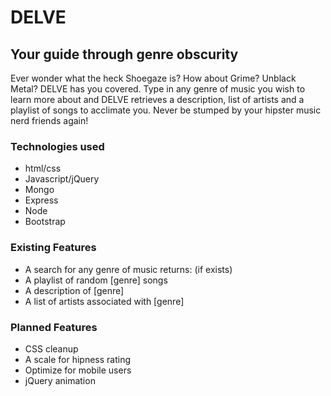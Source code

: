 # DELVE

## Your guide through genre obscurity
Ever wonder what the heck Shoegaze is? How about Grime? Unblack Metal? 
DELVE has you covered. Type in any genre of music you wish to learn more about and DELVE retrieves
a description, list of artists and a playlist of songs to acclimate you. 
Never be stumped by your hipster music nerd friends again!

### Technologies used
- html/css
- Javascript/jQuery
- Mongo
- Express
- Node
- Bootstrap

### Existing Features
- A search for any genre of music returns: (if exists)
- A playlist of random [genre] songs
- A description of [genre]
- A list of artists associated with [genre]


### Planned Features
- CSS cleanup
- A scale for hipness rating
- Optimize for mobile users
- jQuery animation
